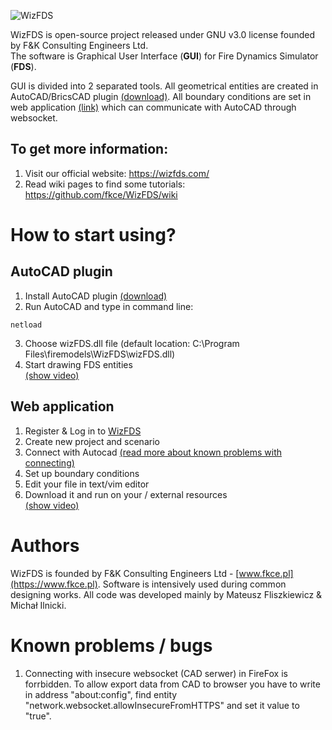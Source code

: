 ![WizFDS](https://wizfds.fkce.pl/welcome/assets/wizfds.svg)

WizFDS is open-source project released under GNU v3.0 license founded by F&K Consulting Engineers Ltd.  
The software is Graphical User Interface (**GUI**) for Fire Dynamics Simulator (**FDS**).

GUI is divided into 2 separated tools. All geometrical entities are created in AutoCAD/BricsCAD plugin [(download)](https://github.com/fkce/WizFDS/blob/master/CAD%20plugin/wizFDS.zip). All boundary conditions are set in web application [(link)](https://wizfds.fkce.pl/login) which can communicate with AutoCAD through websocket.

## To get more information: 
1. Visit our official website: https://wizfds.com/
2. Read wiki pages to find some tutorials: https://github.com/fkce/WizFDS/wiki

# How to start using?
## AutoCAD plugin
1. Install AutoCAD plugin [(download)](https://github.com/fkce/WizFDS/blob/master/CAD%20plugin/wizFDS.zip)
2. Run AutoCAD and type in command line:
```
netload
```
3. Choose wizFDS.dll file (default location: C:\Program Files\firemodels\WizFDS\wizFDS.dll)
4. Start drawing FDS entities  
[(show video)](https://github.com/fkce/WizFDS/wiki)

## Web application
1. Register & Log in to [WizFDS](https://wizfds.fkce.pl/login)
2. Create new project and scenario
3. Connect with Autocad [(read more about known problems with connecting)](https://github.com/fkce/WizFDS/blob/master/)
4. Set up boundary conditions
5. Edit your file in text/vim editor
6. Download it and run on your / external resources  
[(show video)](https://github.com/fkce/WizFDS/wiki)

# Authors
WizFDS is founded by F&K Consulting Engineers Ltd - [www.fkce.pl](https://www.fkce.pl). Software is intensively used during common designing works. All code was developed mainly by Mateusz Fliszkiewicz & Michał Ilnicki.

# Known problems / bugs
1. Connecting with insecure websocket (CAD serwer) in FireFox is forrbidden. To allow export data from CAD to browser you have to write in address "about:config", find entity "network.websocket.allowInsecureFromHTTPS" and set it value to "true".
